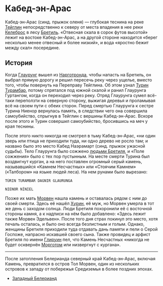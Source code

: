 # Кабед-эн-Арас

Кабед-эн-Арас (синд. прыжок оленя) — глубокая теснина на реке
[Тейглин](Реки/Тейглин.md) непосредственно к северу от места впадения в нее реки
[Келеброс](Келеброс.md) в лесу [Бретиль](Бретиль.md). «Отвесная скала в сорок
футов высотой» лежит на востоке Кабед-эн-Арас, а на другой стороне находится
«берег несколько менее отвесный и более низкий», и вода «яростно бежит между
скал» посередине.

## История

Когда [Глаурунг](Личности/Глаурунг.md) вышел из [Нарготронда](Нарготронд.md),
чтобы напасть на Бретиль, он выбрал прямую дорогу и решил пересечь реку через
ущелье, вместо того, чтобы повернуть на Переправу Тейглина. Об этом узнал
[Турин Турамбар](Личности/Турин.md), потому спрятался под южной скалой и ранил
Глаурунга Гуртангом, когда он переходил через реку. Отряд Глаурунга сумел
всё-таки переползти на северную сторону, выжигая деревья и проламывая всё на
своем пути с обеих сторон. Перед смертью Глаурунга к сестре Турина Ниенор
вернулась память, в следствии чего она совершила самоубийство, спрыгнув в
Тейглин с вершины Кабед-эн-Арас. Вскоре после этого и Турин совершил
самоубийство, бросившись на меч у края теснины.

После этого никто никогда не смотрел в тьму Кабед-эн-Арас, «ни один зверь или
птица не приходили туда, ни одно дерево не росло там; и названо было это место
Кабед Наэрамарт (синд. прыжок ужасной судьбы). Тело Глаурунга было сожжено
[людьми Бретиля](Народы/халетлинги.md), и «Поле сожжения» было с тех пор
пустынным. На месте смерти Турина был воздвигнут курган, а на него поставлен
огромный серый камень, называвшийся «Камнем Несчастных» или «Стоячим Камнем»
(«Талбором» на языке людей леса). На нем рунами было вырезано:

    TÚRIN TURAMBAR DAGNIR GLAURUNGA

    NIENOR NÍNIEL

Позже их мать [Морвен](Личности/Морвен.md) нашла камень и оставалась рядом с
ним до своей смерти. Здесь её нашёл [Хурин](Личности/Хурин.md), её муж, но
Морвен умерла в тот же день с заходом солнца. Люди Бретиля похоронили её с
восточной стороны камня, а к надписи на нём было добавлено: «Здесь лежит также
Морвен Эдельвен». После того дня страх покинул это место, хотя печаль осталась,
и было оно всегда безлистным и голым. Однако, женщины Бретиля приходили туда
отдавать дань памяти и пели о Серой Госпоже, напрасно искавшей своего сына.
Также провидец и арфист Бретиля по имени [Глируин](Личности/Глируйн.md) пел,
что Камень Несчастных «никогда не будет осквернён
[Морготом](Личности/Моргот.md) или низвергнут с кургана».

----

После затопления Белерианда северный край Кабед-эн-Арас, включая Камень,
превратился в остров Тол Морвен, один из нескольких островов к западу от
побережья Средиземья в более поздних эпохах.


*   [Западный Белерианд](Западный%20Белерианд.md)
